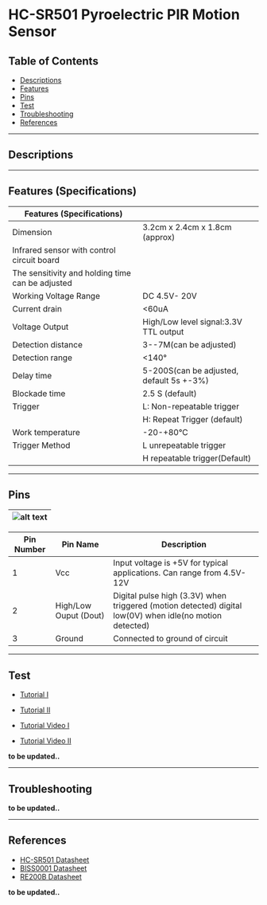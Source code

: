 # HC-SR501 Pyroelectric PIR Motion Sensor

## Table of Contents

-   [Descriptions](#descriptions)
-   [Features](#features)
-   [Pins](#pins)
-   [Test](#test-code)
-   [Troubleshooting](#troubleshooting)
-   [References](#references)

---

## Descriptions

---

## Features (Specifications)

| Features (Specifications)                        |                                          |
| ------------------------------------------------ | ---------------------------------------- |
| Dimension                                        | 3.2cm x 2.4cm x 1.8cm (approx)           |
| Infrared sensor with control circuit board       |                                          |
| The sensitivity and holding time can be adjusted |                                          |
| Working Voltage Range                            | DC 4.5V- 20V                             |
| Current drain                                    | <60uA                                    |
| Voltage Output                                   | High/Low level signal:3.3V TTL output    |
| Detection distance                               | 3--7M(can be adjusted)                   |
| Detection range                                  | <140°                                    |
| Delay time                                       | 5-200S(can be adjusted, default 5s +-3%) |
| Blockade time                                    | 2.5 S (default)                          |
| Trigger                                          | L: Non-repeatable trigger                |
|                                                  | H: Repeat Trigger (default)              |
| Work temperature                                 | -20-+80°C                                |
| Trigger Method                                   | L unrepeatable trigger                   |
|                                                  | H repeatable trigger(Default)            |

---

## Pins

| ![alt text]('Servo') |
| -------------------- |

| Pin Number | Pin Name              | Description                                                                                              |
| ---------- | --------------------- | -------------------------------------------------------------------------------------------------------- |
| 1          | Vcc                   | Input voltage is +5V for typical applications. Can range from 4.5V- 12V                                  |
| 2          | High/Low Ouput (Dout) | Digital pulse high (3.3V) when triggered (motion detected) digital low(0V) when idle(no motion detected) |
| 3          | Ground                | Connected to ground of circuit                                                                           |

---

## Test

-   [Tutorial I](https://bit.ly/3dcBQOs)
-   [Tutorial II](https://bit.ly/3u6rCpD)

-   [Tutorial Video I](https://youtu.be/mZCJNOf69JI)
-   [Tutorial Video II](https://youtu.be/ZC_sEW3_694)

**to be updated..**

---

## Troubleshooting

**to be updated..**

---

## References

-   [HC-SR501 Datasheet](https://bit.ly/3u6sxGw)
-   [BISS0001 Datasheet](https://bit.ly/2PJD77m)
-   [RE200B Datasheet](https://bit.ly/3w6eRNP)

**to be updated..**
